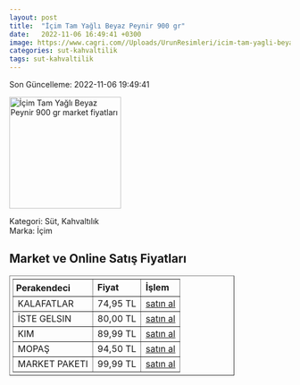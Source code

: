 ```yaml
---
layout: post
title:  "İçim Tam Yağlı Beyaz Peynir 900 gr"
date:   2022-11-06 16:49:41 +0300
image: https://www.cagri.com//Uploads/UrunResimleri/icim-tam-yagli-beyaz-peynir-900-gr-7-7633.jpg
categories: sut-kahvaltilik
tags: sut-kahvaltilik
---
```


Son Güncelleme: 2022-11-06 19:49:41

<img src="https://www.cagri.com//Uploads/UrunResimleri/icim-tam-yagli-beyaz-peynir-900-gr-7-7633.jpg" width="200" alt="İçim Tam Yağlı Beyaz Peynir 900 gr market fiyatları" />

Kategori: Süt, Kahvaltılık
<br />
Marka: İçim

<h2>Market ve Online Satış Fiyatları</h2>

<table border="1" style="padding: 5px;width:80%;">
  <tr>
    <td style="padding: 5px;"><strong>Perakendeci</strong></td>
    <td><strong>Fiyat</strong></td>
    <td><strong>İşlem</strong></td>
  </tr>
  <tr>
              <td title="Kalafatlar">KALAFATLAR</td>
              <td>74,95 TL</td>
              <td><a title="Kalafatlar" target="_blank" href="https://www.kalafatlar.com/urun/icim-tam-yagli-beyaz-peynir-900-gr">satın al</a></td>
            </tr><tr>
              <td title="İste Gelsin">İSTE GELSIN</td>
              <td>80,00 TL</td>
              <td><a title="İste Gelsin" target="_blank" href="https://www.istegelsin.com/urun/icim-tam-yagli-beyaz-peynir-900-gr_LCT21-AD">satın al</a></td>
            </tr><tr>
              <td title="Kim">KIM</td>
              <td>89,99 TL</td>
              <td><a title="Kim" target="_blank" href="https://www.kimgeldi.com/icim-beyaz-peynir-900-gr">satın al</a></td>
            </tr><tr>
              <td title="Mopaş">MOPAŞ</td>
              <td>94,50 TL</td>
              <td><a title="Mopaş" target="_blank" href="https://www.mopas.com.tr/icim-tam-yagli-beyaz-peynir-900-gr/p/742921">satın al</a></td>
            </tr><tr>
              <td title="Market Paketi">MARKET PAKETI</td>
              <td>99,99 TL</td>
              <td><a title="Market Paketi" target="_blank" href="https://www.marketpaketi.com.tr/icim-beyaz-peynir-900-gr-p-543436">satın al</a></td>
            </tr>
</table>
